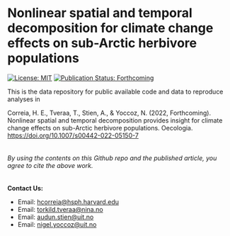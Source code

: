 # Nonlinear spatial and temporal decomposition for climate change effects on sub-Arctic herbivore populations
[![License: MIT](https://img.shields.io/badge/License-MIT-yellow.svg)](https://opensource.org/licenses/MIT) [![Publication Status: Forthcoming](https://img.shields.io/badge/Publication%20Status-Forthcoming-yellowgreen)](https://doi.org/10.1007/s00442-022-05150-7)

This is the data repository for public available code and data to reproduce analyses in

Correia, H. E., Tveraa, T., Stien, A., & Yoccoz, N. (2022, Forthcoming). Nonlinear spatial and temporal decomposition provides insight for climate change effects on sub-Arctic herbivore populations. Oecologia. https://doi.org/10.1007/s00442-022-05150-7
\
\
\
_By using the contents on this Github repo and the published article, you agree to cite the above work._
\
\
\
__Contact Us:__
- Email: [hcorreia@hsph.harvard.edu](mailto:hcorreia@hsph.harvard.edu)  
- Email: [torkild.tveraa@nina.no](mailto:torkild.tveraa@nina.no)
- Email: [audun.stien@uit.no](mailto:audun.stien@uit.no)
- Email: [nigel.yoccoz@uit.no](mailto:nigel.yoccoz@uit.no)  

